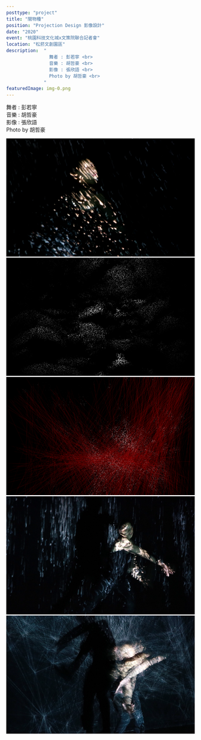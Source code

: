 ```yaml
---
posttype: "project"
title: "闇物種"
position: "Projection Design 影像設計"
date: "2020"
event: "桃園科技文化城x文策院聯合記者會"
location: "松菸文創園區"
description:  "
                舞者 : 彭若寧 <br>
                音樂 : 胡哲豪 <br>
                影像 : 張欣語 <br>
                Photo by 胡哲豪 <br>
              "
featuredImage: img-0.png
---
```


舞者 : 彭若寧 <br>
音樂 : 胡哲豪 <br>
影像 : 張欣語 <br>
Photo by 胡哲豪 <br>

<div class="box">
<img class="subimg" src="./img-0.png">
</div>
<div class="box">
<img class="subimg" src="./img-1.png">
</div>
<div class="box">
<img class="subimg" src="./img-2.png">
</div>
<div class="box">
<img class="subimg" src="./img-3.png">
</div>
<div class="box">
<img class="subimg" src="./img-4.png">
</div>
<div class="box"></div>
